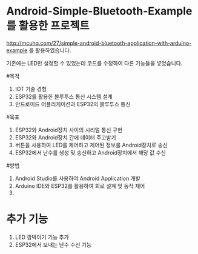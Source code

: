 # Android-Simple-Bluetooth-Example를 활용한 프로젝트

http://mcuhq.com/27/simple-android-bluetooth-application-with-arduino-example 를 활용하였습니다.

기존에는 LED만 설정할 수 있었는데 코드를 수정하여 다른 기능들을 넣었습니다.

#목적
1. IOT 기술 경험
2. ESP32를 활용한 블루투스 통신 시스템 설계
3. 안드로이드 어플리케이션과 ESP32의 블루투스 통신 

#목표
1. ESP32와 Android장치 사이의 시리얼 통신 구현
2. ESP32와 Android장치 간에 데이터 주고받기
3. 버튼을 사용하여 LED를 제어하고 제어된 정보를 Android장치로 송신
4. ESP32에서 난수를 생성 및 송신하고 Android장치에서 해당 값 수신

#방법
1. Android Studio를 사용하여 Android Application 개발
2. Arduino IDE와 ESP32를 활용하여 회로 설계 및 동작 제어
3. 
# 추가 기능
1. LED 깜박이기 기능 추가
2. ESP32에서 보내는 난수 수신 기능

